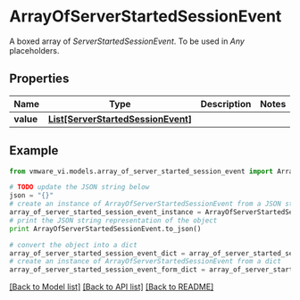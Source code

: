 # ArrayOfServerStartedSessionEvent

A boxed array of *ServerStartedSessionEvent*. To be used in *Any* placeholders. 

## Properties
Name | Type | Description | Notes
------------ | ------------- | ------------- | -------------
**value** | [**List[ServerStartedSessionEvent]**](ServerStartedSessionEvent.md) |  | 

## Example

```python
from vmware_vi.models.array_of_server_started_session_event import ArrayOfServerStartedSessionEvent

# TODO update the JSON string below
json = "{}"
# create an instance of ArrayOfServerStartedSessionEvent from a JSON string
array_of_server_started_session_event_instance = ArrayOfServerStartedSessionEvent.from_json(json)
# print the JSON string representation of the object
print ArrayOfServerStartedSessionEvent.to_json()

# convert the object into a dict
array_of_server_started_session_event_dict = array_of_server_started_session_event_instance.to_dict()
# create an instance of ArrayOfServerStartedSessionEvent from a dict
array_of_server_started_session_event_form_dict = array_of_server_started_session_event.from_dict(array_of_server_started_session_event_dict)
```
[[Back to Model list]](../README.md#documentation-for-models) [[Back to API list]](../README.md#documentation-for-api-endpoints) [[Back to README]](../README.md)


